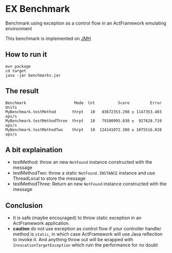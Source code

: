 # EX Benchmark

Benchmark using exception as a control flow in an ActFramework emulating environment

This benchmark is implemented on [JMH](http://openjdk.java.net/projects/code-tools/jmh/)

## How to run it

```
mvn package
cd target
java -jar benchmarks.jar
```

## The result

```
Benchmark                     Mode  Cnt          Score         Error  Units
MyBenchmark.testMethod       thrpt   10   83672353.298 ± 1147353.403  ops/s
MyBenchmark.testMethodThree  thrpt   10   79100995.038 ±  927628.719  ops/s
MyBenchmark.testMethodTwo    thrpt   10  124141072.380 ± 1075516.028  ops/s
```

## A bit explaination

* testMethod: throw an new `NotFound` instance constructed with the message
* testMethodTwo: throw a static `NotFound.INSTANCE` instance and use ThreadLocal to store the message
* testMethodThree: Return an new `NotFound` instance constructed with the message

## Conclusion

* It is safe (maybe encouraged) to throw static exception in an ActFramework application.
* **caution** do not use exception as control flow if your controller handler method is `static`, in which case ActFramework 
  will use Java reflection to invoke it. And anything throw out will be wrapped with `InvocationTargetException` which
  ruin the performance for no doubt
